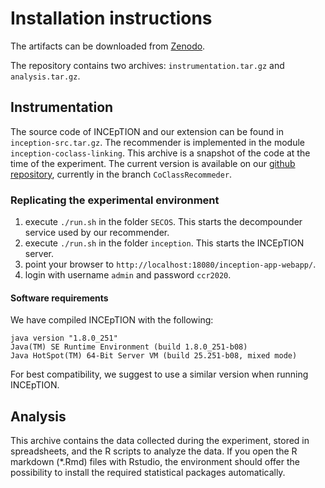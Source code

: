 # Installation instructions
The artifacts can be downloaded from [Zenodo](http://doi.org/10.5281/zenodo.3827169).

The repository contains two archives: `instrumentation.tar.gz` and `analysis.tar.gz`.

## Instrumentation
The source code of INCEpTION and our extension can be found in `inception-src.tar.gz`. The recommender is implemented in the module `inception-coclass-linking`. This archive is a snapshot of the code at the time of the experiment. The current version is available on our [github repository](https://github.com/munterkalmsteiner/inception), currently in the branch `CoClassRecommeder`.

### Replicating the experimental environment
1. execute `./run.sh` in the folder `SECOS`. This starts the decompounder service used by our recommender. 
2. execute `./run.sh` in the folder `inception`. This starts the INCEpTION server.
3. point your browser to `http://localhost:18080/inception-app-webapp/`. 
4. login with username `admin` and password `ccr2020`. 

#### Software requirements
We have compiled INCEpTION with the following:
```
java version "1.8.0_251"
Java(TM) SE Runtime Environment (build 1.8.0_251-b08)
Java HotSpot(TM) 64-Bit Server VM (build 25.251-b08, mixed mode)
```

For best compatibility, we suggest to use a similar version when running INCEpTION.

## Analysis
This archive contains the data collected during the experiment, stored in spreadsheets, and the R scripts to analyze the data. If you open the R markdown (*.Rmd) files with Rstudio, the environment should offer the possibility to install the required statistical packages automatically.
